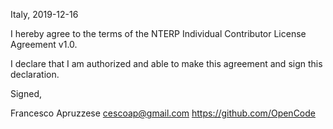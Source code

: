 Italy, 2019-12-16

I hereby agree to the terms of the NTERP Individual Contributor License
Agreement v1.0.

I declare that I am authorized and able to make this agreement and sign this
declaration.

Signed,

Francesco Apruzzese cescoap@gmail.com https://github.com/OpenCode
